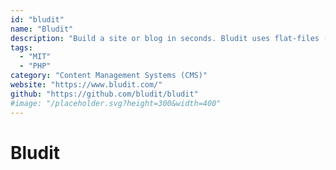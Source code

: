 ```yaml
---
id: "bludit"
name: "Bludit"
description: "Build a site or blog in seconds. Bludit uses flat-files (text files in JSON format) to store posts and pages."
tags:
  - "MIT"
  - "PHP"
category: "Content Management Systems (CMS)"
website: "https://www.bludit.com/"
github: "https://github.com/bludit/bludit"
#image: "/placeholder.svg?height=300&width=400"
---
```


# Bludit
